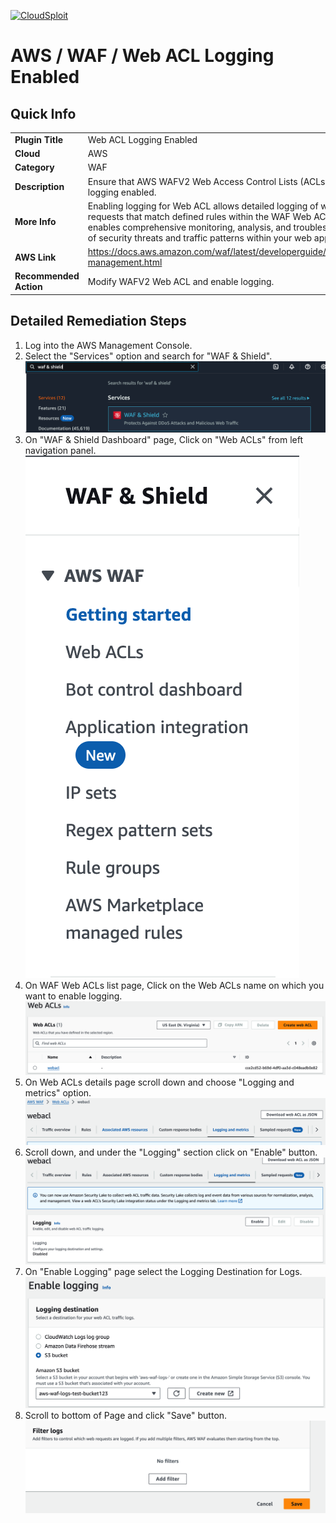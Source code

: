 [![CloudSploit](https://cloudsploit.com/img/logo-new-big-text-100.png "CloudSploit")](https://cloudsploit.com)

# AWS / WAF / Web ACL Logging Enabled

## Quick Info

| | |
|-|-|
| **Plugin Title** | Web ACL Logging Enabled |
| **Cloud** | AWS |
| **Category** | WAF |
| **Description** | Ensure that AWS WAFV2 Web Access Control Lists (ACLs) have logging enabled. |
| **More Info** | Enabling logging for Web ACL allows detailed logging of web requests that match defined rules within the WAF Web ACL. This enables comprehensive monitoring, analysis, and troubleshooting of security threats and traffic patterns within your web application. |
| **AWS Link** | https://docs.aws.amazon.com/waf/latest/developerguide/logging-management.html |
| **Recommended Action** | Modify WAFV2 Web ACL and enable logging. |

## Detailed Remediation Steps 
1. Log into the AWS Management Console.
2. Select the "Services" option and search for "WAF & Shield".</br> <img src="/resources/aws/wafv2/wafv2-web-acl-logging-enabled/step2.png"/>
3. On "WAF & Shield Dashboard" page, Click on "Web ACLs" from left navigation panel.</br> <img src="/resources/aws/wafv2/wafv2-web-acl-logging-enabled/step3.png"/>
4. On WAF Web ACLs list page, Click on the Web ACLs name on which you want to enable logging.</br> <img src="/resources/aws/wafv2/wafv2-web-acl-logging-enabled/step4.png"/>
5. On Web ACLs details page scroll down and choose "Logging and metrics" option.</br> <img src="/resources/aws/wafv2/wafv2-web-acl-logging-enabled/step5.png"/>
6. Scroll down, and under the "Logging" section click on "Enable" button.</br> <img src="/resources/aws/wafv2/wafv2-web-acl-logging-enabled/step6.png"/>
7. On "Enable Logging" page select the Logging Destination for Logs. </br> <img src="/resources/aws/wafv2/wafv2-web-acl-logging-enabled/step7.png"/> 
8. Scroll to bottom of Page and click "Save" button. </br> <img src="/resources/aws/wafv2/wafv2-web-acl-logging-enabled/step8.png"/> 
